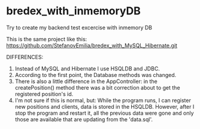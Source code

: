 # bredex_with_inmemoryDB
Try to create my backend test excercise with inmemory DB

This is the same project like this:  https://github.com/StefanovEmilia/bredex_with_MySQL_Hibernate.git

DIFFERENCES: 
1. Instead of MySQL and Hibernate I use HSQLDB and JDBC.
2. According to the first point, the Database methods was changed.
3. There is also a little difference in the AppController: in the createPosition() method there was a bit correction about to get the registered position's id. 
4. I'm not sure if this is normal, but: 
While the program runs, I can register new positions and clients, data is stored in the HSQLDB. However, after I stop the program and restart it, 
all the previous data were gone and only those are available that are updating from the 'data.sql'.
